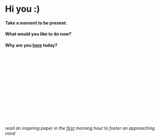 # Hi you :)


#### Take a moment to be present.

#### What would you like to do now? 

#### Why are you [here](https://www.gracechuang.me/) today?  






<br />

<br />
<br />
<br />
<br />
<br />
<br />
<br />
<br />
<br />
<br />
<br />
<br />


*read an inspiring paper in the [first](https://docs.google.com/document/d/1tBuChu0S_pp1xwI7NCaMnYqDrUVXh09vku8A7I9DuX8/edit) morning hour to foster an approaching mind*
